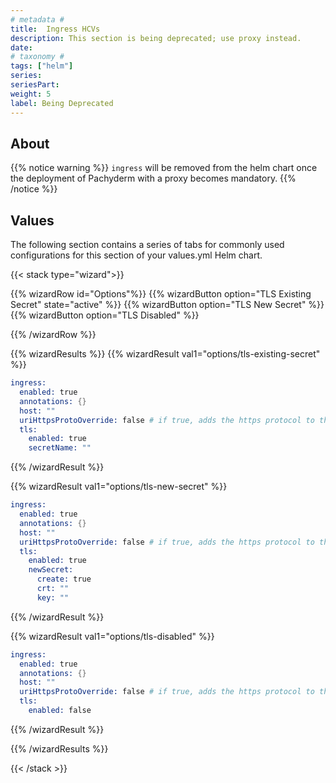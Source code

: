 ```yaml
---
# metadata # 
title:  Ingress HCVs
description: This section is being deprecated; use proxy instead.
date: 
# taxonomy #
tags: ["helm"]
series:
seriesPart:
weight: 5
label: Being Deprecated
--- 
```


## About

{{% notice warning %}}
`ingress` will be removed from the helm chart once the deployment of Pachyderm with a proxy becomes mandatory.
{{% /notice %}}


## Values 

The following section contains a series of tabs for commonly used configurations for this section of your values.yml Helm chart. 


{{< stack type="wizard">}}

{{% wizardRow id="Options"%}}
{{% wizardButton option="TLS Existing Secret" state="active" %}}
{{% wizardButton option="TLS New Secret" %}}
{{% wizardButton option="TLS Disabled" %}}

{{% /wizardRow %}}

{{% wizardResults  %}}
{{% wizardResult val1="options/tls-existing-secret" %}}

```s
ingress:
  enabled: true
  annotations: {}
  host: ""
  uriHttpsProtoOverride: false # if true, adds the https protocol to the ingress URI routes without configuring certs
  tls:
    enabled: true
    secretName: ""
```
{{% /wizardResult %}}

{{% wizardResult val1="options/tls-new-secret" %}}
```s
ingress:
  enabled: true
  annotations: {}
  host: ""
  uriHttpsProtoOverride: false # if true, adds the https protocol to the ingress URI routes without configuring certs
  tls:
    enabled: true
    newSecret:
      create: true
      crt: ""
      key: ""
```
{{% /wizardResult %}}

{{% wizardResult val1="options/tls-disabled" %}}
```s
ingress:
  enabled: true
  annotations: {}
  host: ""
  uriHttpsProtoOverride: false # if true, adds the https protocol to the ingress URI routes without configuring certs
  tls:
    enabled: false
```
{{% /wizardResult %}}

{{% /wizardResults %}}

{{< /stack >}}
